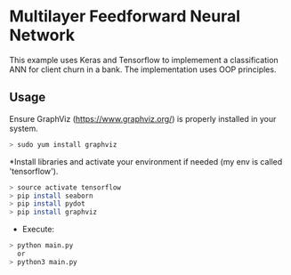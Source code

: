 # Multilayer Feedforward Neural Network

This example uses Keras and Tensorflow to implemement a classification ANN for client churn in a bank.
The implementation uses OOP principles.

## Usage
Ensure GraphViz (https://www.graphviz.org/) is properly installed in your system.

```bash
> sudo yum install graphviz
```

*Install libraries and activate your environment if needed (my env is called 'tensorflow').

```bash
> source activate tensorflow
> pip install seaborn
> pip install pydot
> pip install graphviz
```

* Execute:
```bash
> python main.py
  or  
> python3 main.py
```
